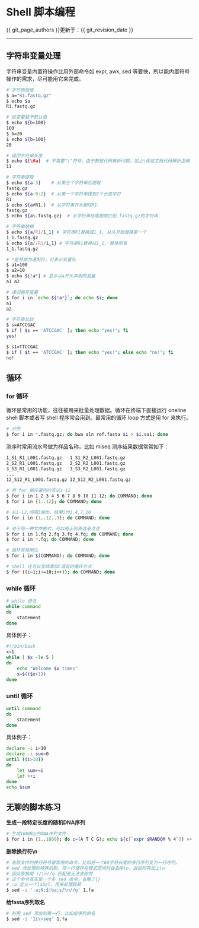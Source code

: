 # Shell 脚本编程

{{ git_page_authors }}更新于：{{ git_revision_date }}

---

## 字符串变量处理

字符串变量内置符操作比用外部命令如 expr, awk, sed 等要快，所以能内置符号操作的需求，尽可能用它来完成。

```bash
# 字符串赋值
$ a="R1.fastq.gz"
$ echo $a
R1.fastq.gz

# 给变量赋予默认值
$ echo ${b=100}
100
$ b=20
$ echo ${b=100}
20

# 返回字符串长度
$ echo ${\#a}  # 不需要"\"符号，由于教程代码解析问题，加上\保证文档代码解析正确
11

# 字符串提取
$ echo ${a:3}    # 从第三个字符串后提取
fastq.gz
$ echo ${a:0:2}  # 从第一个字符串提取2个长度字符
R1
$ echo ${a#R1.}  # 从字符串开头删除R1.
fastq.gz
$ echo ${a%.fastq.gz}  # 从字符串结尾删除匹配.fastq.gz的字符串

# 字符串替换
$ echo ${a/R1/1_1} # 字符串R1替换成1_1, 从头开始替换第一个
1_1.fastq.gz
$ echo ${a//R1/1_1} # 字符串R1替换成1_1, 替换所有
1_1.fastq.gz
```

```bash
# *星号做为通配符，可表示变量名
$ a1=100
$ a2=10
$ echo ${!a*} # 显示以a开头声明的变量
a1 a2

# 递归循环变量
$ for i in `echo ${!a*}`; do echo $i; done
a1
a2
```

```bash
# 字符串比较
$ s=ATCCGAC
$ if [ $s == 'ATCCGAC' ]; then echo "yes!"; fi
yes!

$ s1=TTCCGAC
$ if [ $t == 'ATCCGAC' ]; then echo "yes!"; else echo "no!"; fi
no!
```

## 循环

### for 循环

循环是常用的功能，往往被用来批量处理数据。循环在终端下直接运行 oneline shell 脚本或者写 shell 程序常会用到。最常用的循环 loop 方式是用 for 来执行。

```bash
# 示例
$ for i in *.fastq.gz; do bwa aln ref.fasta $i > $i.sai; done
```

测序时常用流水号做为样品名称，比如 miseq 测序结果数据常常如下：

```bash
1_S1_R1_L001.fastq.gz   1_S1_R2_L001.fastq.gz
2_S2_R1_L001.fastq.gz   2_S2_R2_L001.fastq.gz
3_S3_R1_L001.fastq.gz   3_S3_R2_L001.fastq.gz
...
12_S12_R1_L001.fastq.gz 12_S12_R2_L001.fastq.gz
```

```bash
# 用 for 循环遍历的写法1-12
$ for i in 1 2 3 4 5 6 7 8 9 10 11 12; do COMMAND; done
$ for i in {1..12}; do COMMAND; done

# 从1-12,间隔3输出，结果i为1,4,7,10
$ for i in {1..12..3}; do COMMAND; done

# 对于同一种文件格式，可以用正则表达来过滤
$ for i in 1.fq 2.fq 3.fq 4.fq; do COMMAND; done
$ for i in *.fq; do COMMAND; done

# 循环常规用法
$ for i in $(COMMAND); do COMMAND; done

# shell 还可以写成类似C语言的循环方式
$ for ((i=1;i<=10;i++)); do COMMAND; done
```

### while 循环

```bash
# while 语法
while command
do
    statement
done
```

具体例子：

```bash
#!/bin/bash
x=1
while [ $x -le 5 ]
do
    echo "Welcome $x times"
    x=$(($x+1))
done
```

### until 循环

```bash
until command
do
    statement
done
```

具体例子：

```bash
declare -i i=10
declare -i sum=0
until ((i>10))
do
    let sum+=i
    let ++i
done
echo $sum
```

## 无聊的脚本练习

**生成一段特定长度的随机DNA序列**

```bash
# 生成1000bp的DNA序列文件
$ for i in {1..1000}; do c=(A T C G); echo ${c[`expr $RANDOM % 4`]} >> 1.fa; done
```

**删除换行符\n**

```bash
# 去除文件的换行符号是常用的命令，比如把一个60字符长度的多行序列变为一行序列。
# sed 流处理的特殊机制，将一行储存在模式空间时会去除\n，返回时再加上\n
# 因此直接用 s/\n//g 匹配是无法去除的
# 这个命令其实是一个多 sed 命令，省略了{}
# :a 定义一个label，用来处理跳转
$ sed -i ':a;N;$!ba;s/\n//g' 1.fa
```

**给fasta序列取名**

```bash
# 利用 sed 添加到第一行，比如给序列命名
$ sed -i '1i\>seq' 1.fa
```

